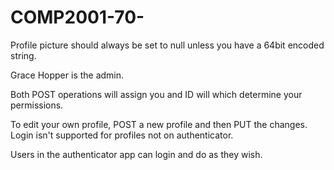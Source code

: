 # COMP2001-70-

Profile picture should always be set to null unless you have a 64bit encoded string.

Grace Hopper is the admin.

Both POST operations will assign you and ID will which determine your permissions.

To edit your own profile, POST a new profile and then PUT the changes. Login isn't supported for profiles not on authenticator.

Users in the authenticator app can login and do as they wish.